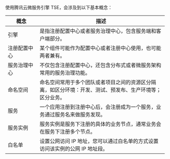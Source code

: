 使用腾讯云微服务引擎 TSE，会涉及到以下基本概念：

<table>
    <thead>
    <tr>
        <th style = "width:20%">概念</th>
        <th>描述</th>
    </tr>
    </thead>
    <tbody>
    <tr>
        <td>引擎</td>
        <td>是指注册配置中心或者服务治理中心，包含服务端和客户端部分。</td>
    </tr>
		    <tr>
        <td>注册配置中心</td>
        <td>某个组件可能作为配置中心或者注册中心使用，也可能两者兼有。</td>
    </tr>
		    <tr>
        <td>服务治理中心</td>
        <td>不仅包含注册配置中心，还包含分布式或者微服务架构常用的服务治理功能。</td>
    </tr>
      <tr>
        <td>命名空间</td>
        <td>命名空间常用于多个团队或者项目之间的资源区分隔离，如区分环境：开发、测试、预发布、生产环境等；区分业务。</td>
    </tr>
      <tr>
        <td>服务</td>
        <td>一个应用注册到注册中心后，会注册成为一个服务，业务通过服务名来做服务发现。</td>
    </tr>
      <tr>
        <td>服务实例</td>
        <td>服务实例是服务下注册的具体的业务节点，通常业务会在服务下注册多个节点。</td>
    </tr>
        </tr>
      <tr>
        <td>白名单</td>
        <td>设置公网访问 IP 地址，您可以通过白名单的方式设置访问该实例的公网 IP 地址段。</td>
    </tr>
    </tbody>
</table>

